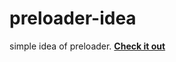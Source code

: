 # preloader-idea
 simple idea of preloader. **[Check it out](https://salaheldeen911.github.io/preloader-idea/)**

